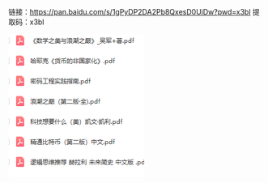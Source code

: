 链接：https://pan.baidu.com/s/1gPyDP2DA2Pb8QxesD0UiDw?pwd=x3bl 
提取码：x3bl 

![image-20220914164106637](README.assets/image-20220914164106637.png)